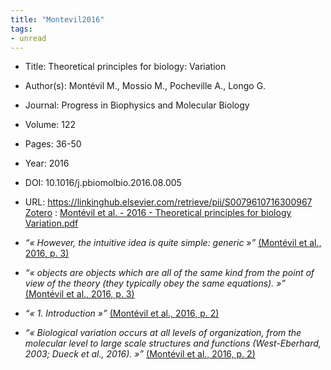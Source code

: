 ```yaml
---
title: "Montevil2016" 
tags:
- unread
---
```


- Title: Theoretical principles for biology: Variation
- Author(s): Montévil M., Mossio M., Pocheville A., Longo G.
- Journal: Progress in Biophysics and Molecular Biology
- Volume: 122
- Pages: 36-50
- Year: 2016 
- DOI: 10.1016/j.pbiomolbio.2016.08.005
- URL: https://linkinghub.elsevier.com/retrieve/pii/S0079610716300967
[Zotero](zotero://select/library/items/AAVRKGPM) : [Montévil et al. - 2016 - Theoretical principles for biology Variation.pdf](file:////Users/robert/Zotero/storage/9C2PA3VN/Mont%C3%A9vil%20et%20al.%20-%202016%20-%20Theoretical%20principles%20for%20biology%20Variation.pdf)


- *“« However, the intuitive idea is quite simple: generic »”* [(Montévil et al., 2016, p. 3)](zotero://open-pdf/library/items/9C2PA3VN?page=4&annotation=XBUW7HIU) 
- *“« objects are objects which are all of the same kind from the point of view of the theory (they typically obey the same equations). »”* [(Montévil et al., 2016, p. 3)](zotero://open-pdf/library/items/9C2PA3VN?page=4&annotation=839S42R7) 

- *“« 1. Introduction »”* [(Montévil et al., 2016, p. 2)](zotero://open-pdf/library/items/9C2PA3VN?page=3&annotation=JWTWLMP2) 
- *“« Biological variation occurs at all levels of organization, from the molecular level to large scale structures and functions (West-Eberhard, 2003; Dueck et al., 2016). »”* [(Montévil et al., 2016, p. 2)](zotero://open-pdf/library/items/9C2PA3VN?page=3&annotation=3DWW5INS) 

